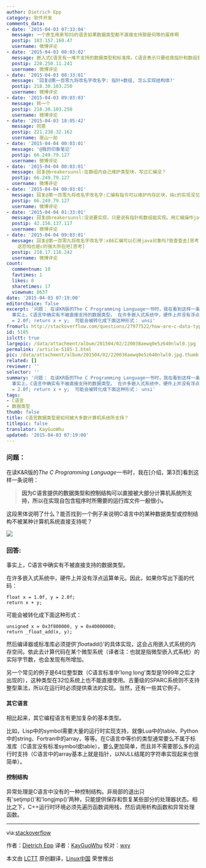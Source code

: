 ```yaml
---
author: Dietrich Epp
category: 软件开发
comments_data:
- date: '2015-04-03 07:33:04'
  message: 一个原生用来写OS的语言如果数据类型都不直接支持那是何等的蛋疼啊
  postip: 183.157.160.47
  username: 微博评论
- date: '2015-04-03 08:03:02'
  message: 嵌入式C语言有一堆不支持的数据类型和标准库。C语言表示只要给我指针和数组我就可以撬动操作系统。
  postip: 220.250.11.241
  username: 微博评论
- date: '2015-04-03 08:33:01'
  message: '回复@第一百零九将改名字改名字: 指针+数组, 怎么实现结构体?'
  postip: 218.30.103.250
  username: 微博评论
- date: '2015-04-03 09:03:03'
  message: 转一个
  postip: 218.30.103.250
  username: 微博评论
- date: '2015-04-03 18:05:42'
  message: 同意
  postip: 221.238.32.162
  username: 崖山一劫
- date: '2015-04-04 00:03:01'
  message: '@我的印象笔记'
  postip: 66.249.79.127
  username: 微博评论
- date: '2015-04-04 00:03:01'
  message: 回复@breakersunsl:在数组内自己维护类型块，写过汇编没？
  postip: 66.249.79.127
  username: 微博评论
- date: '2015-04-04 00:03:01'
  message: 回复@第一百零九将改名字改名字:汇编有指令可以维护内存区块，纯c的实现没见过.
  postip: 66.249.79.127
  username: 微博评论
- date: '2015-04-04 01:33:01'
  message: 回复@breakersunsl:没说要实现，只是说有指针和数组能实现。用汇编操作java类对象见过没！[害羞]
  postip: 42.156.137.117
  username: 微博评论
- date: '2015-04-04 09:03:01'
  message: 回复@第一百零九将改名字改名字:x86汇编可以引用java对象吗?我查查去[思考]... 利用指针和数组两种基本类型, 的确可以组合出来很多数据类型,各种内存操作啊...想想就蛋疼[doge],
    这恐怕也是c的强大所在吧[思考]
  postip: 218.17.116.242
  username: 微博评论
count:
  commentnum: 10
  favtimes: 1
  likes: 0
  sharetimes: 17
  viewnum: 8637
date: '2015-04-03 07:19:00'
editorchoice: false
excerpt: '问题： 在读KR版的The C Programming Language一书时，我在看到这样一条说明：  因为C语言提供的数据类型和控制结构可以直接被大部分计算机系统所支持，所以在实现自包含程序时所需要的运行库文件一般很小。  这段黑体说明了什么？能否找到一个例子来说明C语言中的某种数据类型或控制结构不被某种计算机系统直接支持呢？  回答:
  事实上，C语言中确实有不被直接支持的数据类型。 在许多嵌入式系统中，硬件上并没有浮点运算单元。因此，如果你写出下面的代码： float x = 1.0f, y
  = 2.0f; return x + y;  可能会被转化成下面这种形式： unsi'
fromurl: http://stackoverflow.com/questions/27977522/how-are-c-data-types-supported-directly-by-most-computers/27977605#27977605
id: 5185
islctt: true
largepic: /data/attachment/album/201504/02/220038aewq0e5z640nlwl0.jpg
permalink: /article-5185-1.html
pic: /data/attachment/album/201504/02/220038aewq0e5z640nlwl0.jpg.thumb.jpg
related: []
reviewer: ''
selector: ''
summary: '问题： 在读KR版的The C Programming Language一书时，我在看到这样一条说明：  因为C语言提供的数据类型和控制结构可以直接被大部分计算机系统所支持，所以在实现自包含程序时所需要的运行库文件一般很小。  这段黑体说明了什么？能否找到一个例子来说明C语言中的某种数据类型或控制结构不被某种计算机系统直接支持呢？  回答:
  事实上，C语言中确实有不被直接支持的数据类型。 在许多嵌入式系统中，硬件上并没有浮点运算单元。因此，如果你写出下面的代码： float x = 1.0f, y
  = 2.0f; return x + y;  可能会被转化成下面这种形式： unsi'
tags:
- C语言
- 数据类型
thumb: false
title: C语言数据类型是如何被大多数计算机系统所支持？
titlepic: false
translator: KayGuoWhu
updated: '2015-04-03 07:19:00'
---
```


### 问题：


在读K&R版的*The C Programming Language*一书时，我在[介绍，第3页]看到这样一条说明：



> 
> **因为C语言提供的数据类型和控制结构可以直接被大部分计算机系统所支持，所以在实现自包含程序时所需要的运行库文件一般很小。**
> 
> 
> 


这段黑体说明了什么？能否找到一个例子来说明C语言中的某种数据类型或控制结构不被某种计算机系统直接支持呢？


![](/data/attachment/album/201504/02/220038aewq0e5z640nlwl0.jpg)


### 回答:


事实上，C语言中确实有不被直接支持的数据类型。


在许多嵌入式系统中，硬件上并没有浮点运算单元。因此，如果你写出下面的代码：



```
float x = 1.0f, y = 2.0f;
return x + y;

```

可能会被转化成下面这种形式：



```
unsigned x = 0x3f800000, y = 0x40000000;
return _float_add(x, y);

```

然后编译器或标准库必须提供'*float*add()'的具体实现，这会占用嵌入式系统的内存空间。依此去计算代码在某个微型系统（译者注：也就是指微型嵌入式系统）的实际字节数，也会发现有所增加。


另一个常见的例子是64位整型数（C语言标准中'long long'类型是1999年之后才出现的），这种类型在32位系统上也不能直接使用。古董级的SPARC系统则不支持整型乘法，所以在运行时必须提供乘法的实现。当然，还有一些其它例子。


#### 其它语言


相比起来，其它编程语言有更加复杂的基本类型。


比如，Lisp中的symbol需要大量的运行时实现支持，就像Lua中的table、Python中的string、Fortran中的array，等等。在C语言中等价的类型通常要么不属于标准库（C语言没有标准symbol或table），要么更加简单，而且并不需要那么多的运行时支持（C语言中的array基本上就是指针，以NULL结尾的字符串实现起来也很简单）。


#### 控制结构


异常处理是C语言中没有的一种控制结构。非局部的退出只有'setjmp()'和'longjmp()'两种，只能提供保存和恢复某些部分的处理器状态。相比之下，C++运行时环境必须先遍历函数调用栈，然后调用析构函数和异常处理函数。




---


via:[stackoverflow](http://stackoverflow.com/questions/27977522/how-are-c-data-types-supported-directly-by-most-computers/27977605#27977605)


作者：[Dietrich Epp](http://stackoverflow.com/users/82294/dietrich-epp) 译者：[KayGuoWhu](https://github.com/KayGuoWhu) 校对：[wxy](https://github.com/wxy)


本文由 [LCTT](https://github.com/LCTT/TranslateProject) 原创翻译，[Linux中国](http://linux.cn/) 荣誉推出
